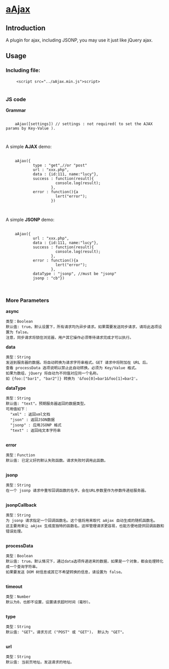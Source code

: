 # <a href=";;">aAjax</a>

<h2>Introduction</h2>
<p>A plugin for ajax, including JSONP, you may use it just like jQuery ajax.</p>

<h2>Usage</h2>
<h3>Including file:</h3>
<div class='highlight highlight-html'>
  <pre>
    <code><<span class="pl-ent">script</span> <span class="pl-e">src</span>=<span class="pl-s"><span class="pl-pds">"</span>../aAjax.min.js<span class="pl-pds">"</span></span>></<span class="pl-ent">script</span>></code>
  </pre>
</div>
<h3>JS code</h3>
<strong>Grammar</strong>

<p><pre><code>
    aAjax([settings]) // settings : not required( to set the AJAX params by Key-Value ).
    
</code></pre></p>
<p>A simple <strong>AJAX</strong> demo:</p>
<div>
  <pre>
    <code>
    aAjax({
            type : "get",//or "post"
            url : "xxx.php",
            data : {id:111, name:"lucy"},
            success : function(result){
                      console.log(result);
                    },
            error : function(){a
                      lert("error");
                    })
    </code>
  </pre>
</div>
<p>A simple <strong>JSONP</strong> demo:</p>
<div>
  <pre>
    <code>
    aAjax({
            url : "xxx.php",
            data : {id:111, name:"lucy"},
            success : function(result){
                      console.log(result);
                    },
            error : function(){a
                      lert("error");
                    },
            dataType : "jsonp", //must be "jsonp"
            jsonp : "cb"})
    </code>
  </pre>
</div>
<h3>More Parameters</h3>
<strong>async</strong>
<pre><code>类型：Boolean
默认值: true。默认设置下，所有请求均为异步请求。如果需要发送同步请求，请将此选项设置为 false。
注意，同步请求将锁住浏览器，用户其它操作必须等待请求完成才可以执行。</code>
</pre>

<strong>data</strong>
<pre><code>类型：String
发送到服务器的数据。将自动转换为请求字符串格式。GET 请求中将附加在 URL 后。
查看 processData 选项说明以禁止此自动转换。必须为 Key/Value 格式。
如果为数组，jQuery 将自动为不同值对应同一个名称。
如 {foo:["bar1", "bar2"]} 转换为 '&foo[0]=bar1&foo[1]=bar2'。</code>
</pre>

<strong>dataType</strong>
<pre><code>类型：String
默认值: "text"。预期服务器返回的数据类型。
可用值如下：
  "xml" : 返回xml文档
  "json" : 返回JSON数据
  "jsonp" : 应用JSONP 格式
  "text" : 返回纯文本字符串
</code>
</pre>

<strong>error</strong>
<pre><code>类型：Function
默认值: 已定义好的默认失败函数。请求失败时调用此函数。
</code>
</pre>

<strong>jsonp</strong>
<pre><code>类型：String
在一个 jsonp 请求中重写回调函数的名字。会在URL参数里作为参数传递给服务器。
</code>
</pre>

<strong>jsonpCallback</strong>
<pre><code>类型：String
为 jsonp 请求指定一个回调函数名。这个值将用来取代 aAjax 自动生成的随机函数名。
这主要用来让 aAjax 生成度独特的函数名，这样管理请求更容易，也能方便地提供回调函数和错误处理。
</code>
</pre>

<strong>processData</strong>
<pre><code>类型：Boolean
默认值: true。默认情况下，通过data选项传递进来的数据，如果是一个对象，都会处理转化成一个查询字符串。
如果要发送 DOM 树信息或其它不希望转换的信息，请设置为 false。
</code>
</pre>

<strong>timeout</strong>
<pre><code>类型：Number
默认为0，也即不设置，设置请求超时时间（毫秒）。
</code>
</pre>

<strong>type</strong>
<pre><code>类型：String
默认值: "GET"。请求方式 ("POST" 或 "GET")， 默认为 "GET"。
</code>
</pre>

<strong>url</strong>
<pre><code>类型：String
默认值: 当前页地址。发送请求的地址。
</code>
</pre>
